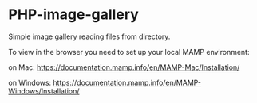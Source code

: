 # PHP-image-gallery

Simple image gallery reading files from directory.

To view in the browser you need to set up your local MAMP environment: 

on Mac: https://documentation.mamp.info/en/MAMP-Mac/Installation/

on Windows: https://documentation.mamp.info/en/MAMP-Windows/Installation/
